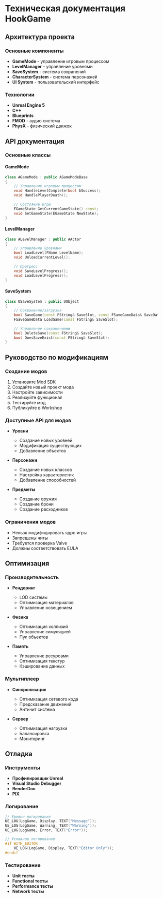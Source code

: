 # Техническая документация HookGame

## Архитектура проекта

### Основные компоненты
- **GameMode** - управление игровым процессом
- **LevelManager** - управление уровнями
- **SaveSystem** - система сохранений
- **CharacterSystem** - система персонажей
- **UI System** - пользовательский интерфейс

### Технологии
- **Unreal Engine 5**
- **C++**
- **Blueprints**
- **FMOD** - аудио система
- **PhysX** - физический движок

## API документация

### Основные классы

#### GameMode
```cpp
class AGameMode : public AGameModeBase
{
    // Управление игровым процессом
    void HandleLevelComplete(bool bSuccess);
    void HandlePlayerDeath();
    
    // Состояние игры
    FGameState GetCurrentGameState() const;
    void SetGameState(EGameState NewState);
}
```

#### LevelManager
```cpp
class ALevelManager : public AActor
{
    // Управление уровнями
    bool LoadLevel(FName LevelName);
    void UnloadCurrentLevel();
    
    // Прогресс
    void SaveLevelProgress();
    void LoadLevelProgress();
}
```

#### SaveSystem
```cpp
class USaveSystem : public UObject
{
    // Сохранение/загрузка
    bool SaveGame(const FString& SaveSlot, const FSaveGameData& SaveData);
    FSaveGameData LoadGame(const FString& SaveSlot);
    
    // Управление сохранениями
    bool DeleteSave(const FString& SaveSlot);
    bool DoesSaveExist(const FString& SaveSlot);
}
```

## Руководство по модификациям

### Создание модов
1. Установите Mod SDK
2. Создайте новый проект мода
3. Настройте зависимости
4. Реализуйте функционал
5. Тестируйте мод
6. Публикуйте в Workshop

### Доступные API для модов
- **Уровни**
  - Создание новых уровней
  - Модификация существующих
  - Добавление объектов

- **Персонажи**
  - Создание новых классов
  - Настройка характеристик
  - Добавление способностей

- **Предметы**
  - Создание оружия
  - Создание брони
  - Создание расходников

### Ограничения модов
- Нельзя модифицировать ядро игры
- Запрещены читы
- Требуется проверка Valve
- Должны соответствовать EULA

## Оптимизация

### Производительность
- **Рендеринг**
  - LOD системы
  - Оптимизация материалов
  - Управление освещением

- **Физика**
  - Оптимизация коллизий
  - Управление симуляцией
  - Пул объектов

- **Память**
  - Управление ресурсами
  - Оптимизация текстур
  - Кэширование данных

### Мультиплеер
- **Синхронизация**
  - Оптимизация сетевого кода
  - Предсказание движений
  - Античит система

- **Сервер**
  - Оптимизация нагрузки
  - Балансировка
  - Мониторинг

## Отладка

### Инструменты
- **Профилировщик Unreal**
- **Visual Studio Debugger**
- **RenderDoc**
- **PIX**

### Логирование
```cpp
// Уровни логирования
UE_LOG(LogGame, Display, TEXT("Message"));
UE_LOG(LogGame, Warning, TEXT("Warning"));
UE_LOG(LogGame, Error, TEXT("Error"));

// Условное логирование
#if WITH_EDITOR
    UE_LOG(LogGame, Display, TEXT("Editor Only"));
#endif
```

### Тестирование
- **Unit тесты**
- **Functional тесты**
- **Performance тесты**
- **Network тесты** 